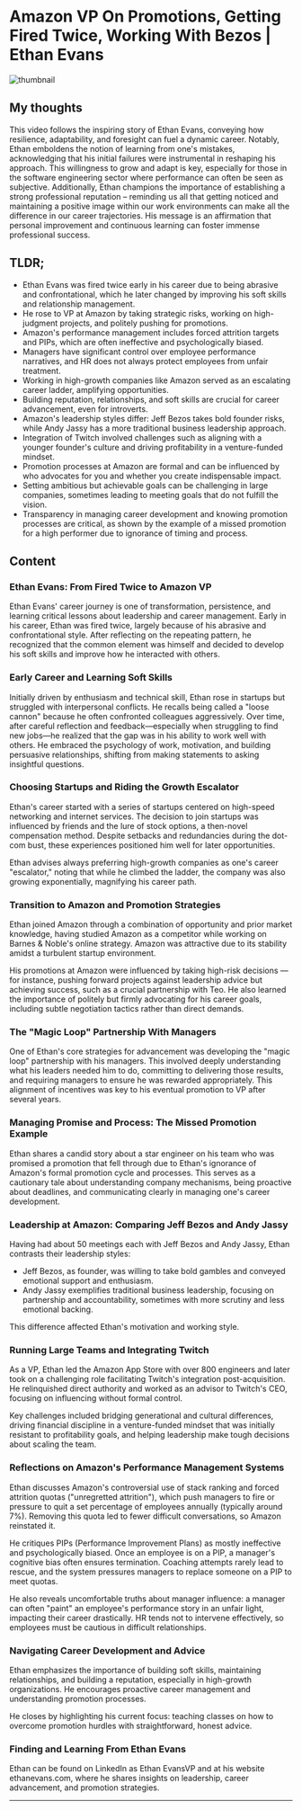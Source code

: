 # Amazon VP On Promotions, Getting Fired Twice, Working With Bezos | Ethan Evans
![thumbnail](https://i.ytimg.com/vi/40-ENZmqcz0/maxresdefault.jpg)

## My thoughts

This video follows the inspiring story of Ethan Evans, conveying how resilience, adaptability, and foresight can fuel a dynamic career. Notably, Ethan emboldens the notion of learning from one's mistakes, acknowledging that his initial failures were instrumental in reshaping his approach. This willingness to grow and adapt is key, especially for those in the software engineering sector where performance can often be seen as subjective. Additionally, Ethan champions the importance of establishing a strong professional reputation – reminding us all that getting noticed and maintaining a positive image within our work environments can make all the difference in our career trajectories. His message is an affirmation that personal improvement and continuous learning can foster immense professional success.

## TLDR;
- Ethan Evans was fired twice early in his career due to being abrasive and confrontational, which he later changed by improving his soft skills and relationship management.
- He rose to VP at Amazon by taking strategic risks, working on high-judgment projects, and politely pushing for promotions.
- Amazon's performance management includes forced attrition targets and PIPs, which are often ineffective and psychologically biased.
- Managers have significant control over employee performance narratives, and HR does not always protect employees from unfair treatment.
- Working in high-growth companies like Amazon served as an escalating career ladder, amplifying opportunities.
- Building reputation, relationships, and soft skills are crucial for career advancement, even for introverts.
- Amazon's leadership styles differ: Jeff Bezos takes bold founder risks, while Andy Jassy has a more traditional business leadership approach.
- Integration of Twitch involved challenges such as aligning with a younger founder's culture and driving profitability in a venture-funded mindset.
- Promotion processes at Amazon are formal and can be influenced by who advocates for you and whether you create indispensable impact.
- Setting ambitious but achievable goals can be challenging in large companies, sometimes leading to meeting goals that do not fulfill the vision.
- Transparency in managing career development and knowing promotion processes are critical, as shown by the example of a missed promotion for a high performer due to ignorance of timing and process.





## Content

### Ethan Evans: From Fired Twice to Amazon VP

Ethan Evans' career journey is one of transformation, persistence, and learning critical lessons about leadership and career management. Early in his career, Ethan was fired twice, largely because of his abrasive and confrontational style. After reflecting on the repeating pattern, he recognized that the common element was himself and decided to develop his soft skills and improve how he interacted with others.

### Early Career and Learning Soft Skills

Initially driven by enthusiasm and technical skill, Ethan rose in startups but struggled with interpersonal conflicts. He recalls being called a "loose cannon" because he often confronted colleagues aggressively. Over time, after careful reflection and feedback—especially when struggling to find new jobs—he realized that the gap was in his ability to work well with others. He embraced the psychology of work, motivation, and building persuasive relationships, shifting from making statements to asking insightful questions.

### Choosing Startups and Riding the Growth Escalator

Ethan's career started with a series of startups centered on high-speed networking and internet services. The decision to join startups was influenced by friends and the lure of stock options, a then-novel compensation method. Despite setbacks and redundancies during the dot-com bust, these experiences positioned him well for later opportunities.

Ethan advises always preferring high-growth companies as one's career "escalator," noting that while he climbed the ladder, the company was also growing exponentially, magnifying his career path.

### Transition to Amazon and Promotion Strategies

Ethan joined Amazon through a combination of opportunity and prior market knowledge, having studied Amazon as a competitor while working on Barnes & Noble's online strategy. Amazon was attractive due to its stability amidst a turbulent startup environment.

His promotions at Amazon were influenced by taking high-risk decisions — for instance, pushing forward projects against leadership advice but achieving success, such as a crucial partnership with Teo. He also learned the importance of politely but firmly advocating for his career goals, including subtle negotiation tactics rather than direct demands.

### The "Magic Loop" Partnership With Managers

One of Ethan's core strategies for advancement was developing the "magic loop" partnership with his managers. This involved deeply understanding what his leaders needed him to do, committing to delivering those results, and requiring managers to ensure he was rewarded appropriately. This alignment of incentives was key to his eventual promotion to VP after several years.

### Managing Promise and Process: The Missed Promotion Example

Ethan shares a candid story about a star engineer on his team who was promised a promotion that fell through due to Ethan's ignorance of Amazon's formal promotion cycle and processes. This serves as a cautionary tale about understanding company mechanisms, being proactive about deadlines, and communicating clearly in managing one's career development.

### Leadership at Amazon: Comparing Jeff Bezos and Andy Jassy

Having had about 50 meetings each with Jeff Bezos and Andy Jassy, Ethan contrasts their leadership styles:

- Jeff Bezos, as founder, was willing to take bold gambles and conveyed emotional support and enthusiasm.
- Andy Jassy exemplifies traditional business leadership, focusing on partnership and accountability, sometimes with more scrutiny and less emotional backing.

This difference affected Ethan's motivation and working style.

### Running Large Teams and Integrating Twitch

As a VP, Ethan led the Amazon App Store with over 800 engineers and later took on a challenging role facilitating Twitch's integration post-acquisition. He relinquished direct authority and worked as an advisor to Twitch's CEO, focusing on influencing without formal control.

Key challenges included bridging generational and cultural differences, driving financial discipline in a venture-funded mindset that was initially resistant to profitability goals, and helping leadership make tough decisions about scaling the team.

### Reflections on Amazon's Performance Management Systems

Ethan discusses Amazon's controversial use of stack ranking and forced attrition quotas ("unregretted attrition"), which push managers to fire or pressure to quit a set percentage of employees annually (typically around 7%). Removing this quota led to fewer difficult conversations, so Amazon reinstated it.

He critiques PIPs (Performance Improvement Plans) as mostly ineffective and psychologically biased. Once an employee is on a PIP, a manager's cognitive bias often ensures termination. Coaching attempts rarely lead to rescue, and the system pressures managers to replace someone on a PIP to meet quotas.

He also reveals uncomfortable truths about manager influence: a manager can often "paint" an employee's performance story in an unfair light, impacting their career drastically. HR tends not to intervene effectively, so employees must be cautious in difficult relationships.

### Navigating Career Development and Advice

Ethan emphasizes the importance of building soft skills, maintaining relationships, and building a reputation, especially in high-growth organizations. He encourages proactive career management and understanding promotion processes.

He closes by highlighting his current focus: teaching classes on how to overcome promotion hurdles with straightforward, honest advice.

### Finding and Learning From Ethan Evans

Ethan can be found on LinkedIn as Ethan EvansVP and at his website ethanevans.com, where he shares insights on leadership, career advancement, and promotion strategies.

---
